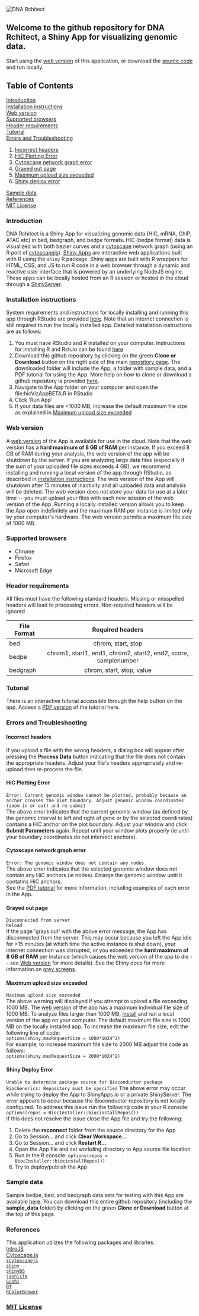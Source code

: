 ![DNA Rchitect](https://storage.googleapis.com/gencode_ch_data/logo2.png)  

## Welcome to the github repository for DNA Rchitect, a Shiny App for visualizing genomic data. 
Start using the [web version](https://simongray.shinyapps.io/DNARchitect/) of this application, or download the [source code](https://github.com/alosdiallo/HiC_Network_Viz_tool/tree/master/App) and run locally. 

## Table of Contents
[Introduction](#introduction)<br>
[Installation instructions](#installation-instructions)<br>
[Web version](#web-version)<br>
[Supported browsers](#supported-browsers)<br>
[Header requirements](#header-requirements)<br>
[Tutorial](#tutorial)<br>
[Errors and Troubleshooting](#errors-and-troubleshooting)<br>
1. [Incorrect headers](#incorrect-headers)<br>
2. [HiC Plotting Error](#hic-plotting-error)<br>
3. [Cytoscape network graph error](#cytoscape-network-graph-error)<br>
4. [Grayed out page](#grayed-out-page)<br>
5. [Maximum upload size exceeded](#maximum-upload-size-exceeded)<br>
6. [Shiny deploy error](#shiny-deploy-error)

[Sample data](#sample-data)<br>
[References](#references)<br>
[MIT License](#mit-license)<br>

### Introduction
DNA Rchitect is a Shiny App for visualizing genomic data (HiC, mRNA, ChIP, ATAC etc) in bed, bedgraph, and bedpe formats. HiC (bedpe format) data is visualized with both bezier curves and a [cytoscape](http://www.cytoscape.org/) network graph (using an R port of [cytoscapejs](http://js.cytoscape.org/)). [Shiny Apps](https://shiny.rstudio.com/) are interactive web applications built with R using the `shiny` R package. Shiny apps are built with R wrappers for HTML, CSS, and JS to run R code in a web browser through a dynamic and reactive user interface that is powered by an underlying NodeJS engine. These apps can be locally hosted from an R session or hosted in the cloud through a [ShinyServer](http://www.shinyapps.io/).

### Installation instructions 
System requirements and instructions for locally installing and running this app through RStudio are provided [here](https://github.com/alosdiallo/HiC_Network_Viz_tool/blob/master/Installation_setup.txt). Note that an internet connection is still required to run the locally installed app. Detailed installation instructions are as follows:
1. You must have RStudio and R installed on your computer. Instructions for installing R and Rstuio can be found [here](https://github.com/alosdiallo/HiC_Network_Viz_tool/blob/master/R_Rstudio_Installation.md)
2. Download this github repository by clicking on the green **Clone or Download** button on the right side of the main [repository page](https://github.com/alosdiallo/HiC_Network_Viz_tool). The downloaded folder will include the App, a folder with sample data, and a PDF tutorial for using the App. More help on how to clone or download a github repository is provided [here](
https://help.github.com/articles/which-remote-url-should-i-use/).
2. Navigate to the App folder on your computer and open the file:hicVizAppBETA.R in RStudio
3. Click 'Run App'
4. If your data files are >1000 MB, increase the default maximum file size as explained in [Maximum upload size exceeded](#maximum-upload-size-exceeded)


### Web version
A [web version](https://simongray.shinyapps.io/DNARchitect/) of the App is available for use in the cloud. Note that the web version has a **hard maximum of 8 GB of RAM** per instance. If you exceed 8 GB of RAM during your analysis, the web version of the app will be shutdown by the server. If you are analyzing large data files (especially if the sum of your uploaded file sizes exceeds 4 GB), we recommend installing and running a local version of the app through RStudio, as described in [installation instructions](#installation-instructions). The web version of the App will shutdown after 15 minutes of inactivity and all uploaded data and analysis will be deleted. The web version does not store your data for use at a later time -- you must upload your files with each new session of the web version of the App. Running a locally installed version allows you to keep the App open indefinitely and the maximum RAM per instance is limited only by your computer's hardware. The web version permits a maximum file size of 1000 MB.

### Supported browsers
- Chrome
- Firefox
- Safari
- Microsoft Edge

### Header requirements
All files must have the following standard headers. Missing or misspelled headers will lead to processing errors. Non-required headers will be ignored<br>

| File Format   | Required headers                                                |
| ------------- |:---------------------------------------------------------------:|
| bed           | chrom, start, stop                                              |
| bedpe         | chrom1, start1, end1, chrom2, start2, end2, score, samplenumber |
| bedgraph      | chrom, start, stop, value                                       |

### Tutorial
There is an interactive tutorial accessible through the help button on the app. Access a [PDF version](https://github.com/alosdiallo/HiC_Network_Viz_tool/blob/master/Tutorial.pdf) of the tutorial here.

### Errors and Troubleshooting

#### Incorrect headers
If you upload a file with the wrong headers, a dialog box will appear after pressing the **Process Data** button indicating that the file does not contain the appropriate headers. Adjust your file's headers appropriately and re-upload then re-process the file.

#### HiC Plotting Error
`Error: Current genomic window cannot be plotted, probably because an anchor crosses the plot boundary. Adjust genomic window coordinates (zoom in or out) and re-submit` <br>
The above error indicates that the current genomic window (as defined by the genomic interval to left and right of gene or by the selected coordinates) contains a HiC anchor on the plot boundary. Adjust your window and click **Submit Parameters** again. Repeat until your window plots properly (ie until your boundary coordinates do not intersect anchors).

#### Cytoscape network graph error
`Error: The genomic window does not contain any nodes` <br>
The above error indicates that the selected genomic window does not contain any HiC anchors (ie nodes). Enlarge the genomic window until it contatins HiC anchors. <br>
See the [PDF tutorial](#tutorial) for more information, including examples of each error in the App.

#### Grayed out page
`Disconnected from server`<br>
`Reload`<br>
If the page 'grays out' with the above error message, the App has disconnected from the server. This may occur because you left the App idle for >15 minutes (at which time the active instance is shut down), your internet connection was disrupted, or you exceeded the **hard maximum of 8 GB of RAM** per instance (which causes the web version of the app to die -- see [Web version](#web-version) for more details). See the Shiny docs for more information on [grey screens](http://docs.rstudio.com/shinyapps.io/Troubleshooting.html#grey-screen).

#### Maximum upload size exceeded
`Maximum upload size exceeded`<br>
The above warning will displayed if you attempt to upload a file exceeding 1000 MB. The [web version](https://simongray.shinyapps.io/DNARchitect/) of the app has a maximum individual file size of 1000 MB. To analyze files larger than 1000 MB, [install](#installation-instructions) and run a local version of the app on your computer. The default maximum file size is 1000 MB on the locally installed app. To increase the maximum file size, edit the following line of code: <br>
`options(shiny.maxRequestSize = 1000*1024^2)`<br>
For example, to increase maximum file size to 2000 MB adjust the code as follows:<br>
`options(shiny.maxRequestSize = 2000*1024^2)`<br>

#### Shiny Deploy Error
`Unable to determine package source for Bioconductor package BiocGenerics: Repository must be specified`
The above error may occur while trying to deploy the App to ShinyApps.io or a private ShinyServer. The error appears to occur because the Bioconductor repository is not locally configured. To address this issue run the following code in your R console: <br>
`options(repos = BiocInstaller::biocinstallRepos())` <br>
If this does not resolve the issue close the App file and try the following:
1. Delete the **rsconnect** folder from the source directory for the App
2. Go to Session... and click **Clear Workspace...**
3. Go to Session... and click **Restart R...**
4. Open the App file and set workding directory to App source file location
5. Run in the R console: `options(repos = BiocInstaller::biocinstallRepos())`
6. Try to deploy/publish the App

### Sample data
Sample bedpe, bed, and bedgraph data sets for testing with this App are available [here](https://github.com/alosdiallo/HiC_Network_Viz_tool/tree/master/sample_data). You can download this entire github repository (including the **sample_data** folder) by clicking on the green **Clone or Download** button at the top of this page.

### References
This application utilizes the following packages and libraries:<br>
[IntroJS](https://introjs.com/)<br> 
[Cytoscape.js](http://js.cytoscape.org/)<br>
[`rcytoscapejs`](https://github.com/cytoscape/r-cytoscape.js)<br>
[`shiny`](https://cran.r-project.org/web/packages/shiny/index.html)<br>
[`shinyBS`](https://cran.r-project.org/web/packages/shinyBS/index.html)<br>
[`jsonlite`](https://cran.r-project.org/web/packages/jsonlite/index.html)<br>
[`Sushi`](https://bioconductor.org/packages/release/bioc/html/Sushi.html)<br>
[`DT`](https://cran.r-project.org/web/packages/DT/index.html)<br>
[`RColorBrewer`](https://cran.r-project.org/web/packages/RColorBrewer/index.html)<br>

### [MIT License](https://github.com/alosdiallo/HiC_Network_Viz_tool/blob/master/Licence.txt)
